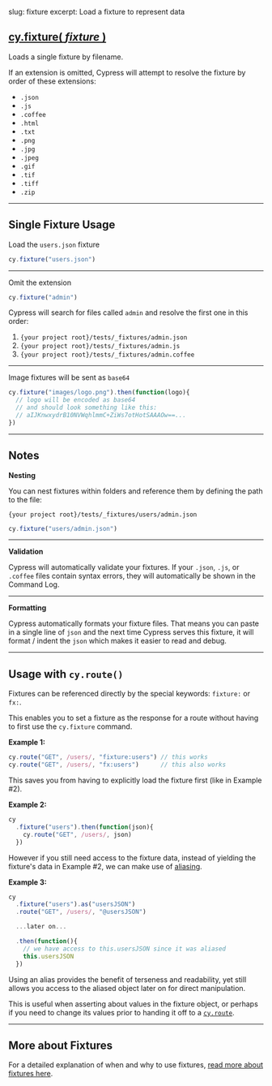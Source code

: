 slug: fixture
excerpt: Load a fixture to represent data

## [cy.fixture( *fixture* )](#single-fixture-usage)

Loads a single fixture by filename.

If an extension is omitted, Cypress will attempt to resolve the fixture by order of these extensions:

* `.json`
* `.js`
* `.coffee`
* `.html`
* `.txt`
* `.png`
* `.jpg`
* `.jpeg`
* `.gif`
* `.tif`
* `.tiff`
* `.zip`

***

## Single Fixture Usage

Load the `users.json` fixture

```javascript
cy.fixture("users.json")
```

***

Omit the extension

```javascript
cy.fixture("admin")
```

Cypress will search for files called `admin` and resolve the first one in this order:

1. `{your project root}/tests/_fixtures/admin.json`
2. `{your project root}/tests/_fixtures/admin.js`
3. `{your project root}/tests/_fixtures/admin.coffee`

***

Image fixtures will be sent as `base64`

```javascript
cy.fixture("images/logo.png").then(function(logo){
  // logo will be encoded as base64
  // and should look something like this:
  // aIJKnwxydrB10NVWqhlmmC+ZiWs7otHotSAAAOw==...
})
```

***

## Notes

**Nesting**

You can nest fixtures within folders and reference them by defining the path to the file:

`{your project root}/tests/_fixtures/users/admin.json`

```javascript
cy.fixture("users/admin.json")
```

***

**Validation**

Cypress will automatically validate your fixtures. If your `.json`, `.js`, or `.coffee`  files contain syntax errors, they will automatically be shown in the Command Log.

***

**Formatting**

Cypress automatically formats your fixture files. That means you can paste in a single line of `json` and the next time Cypress serves this fixture, it will format / indent the `json` which makes it easier to read and debug.

***

## Usage with `cy.route()`

Fixtures can be referenced directly by the special keywords: `fixture:` or `fx:`.

This enables you to set a fixture as the response for a route without having to first use the `cy.fixture` command.

**Example 1:**

```javascript
cy.route("GET", /users/, "fixture:users") // this works
cy.route("GET", /users/, "fx:users")      // this also works
```

This saves you from having to explicitly load the fixture first (like in Example #2).

**Example 2:**

```javascript
cy
  .fixture("users").then(function(json){
    cy.route("GET", /users/, json)
  })
```

However if you still need access to the fixture data, instead of yielding the fixture's data in Example #2, we can make use of [aliasing](http://on.cypress.io/guides/using-aliases).

**Example 3:**

```javascript
cy
  .fixture("users").as("usersJSON")
  .route("GET", /users/, "@usersJSON")

  ...later on...

  .then(function(){
    // we have access to this.usersJSON since it was aliased
    this.usersJSON
  })
```

Using an alias provides the benefit of terseness and readability, yet still allows you access to the aliased object later on for direct manipulation.

This is useful when asserting about values in the fixture object, or perhaps if you need to change its values prior to handing it off to a [`cy.route`](http://on.cypress.io/api/route).

***

## More about Fixtures

For a detailed explanation of when and why to use fixtures, [read more about fixtures here](http://on.cypress.io/guides/creating-fixtures).